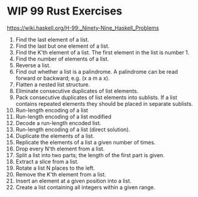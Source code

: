 # WIP 99 Rust Exercises

https://wiki.haskell.org/H-99:_Ninety-Nine_Haskell_Problems

1. Find the last element of a list.
2. Find the last but one element of a list.
3. Find the K'th element of a list. The first element in the list is number 1.
4. Find the number of elements of a list.
5. Reverse a list.
6. Find out whether a list is a palindrome. A palindrome can be read forward or backward; e.g. (x a m a x).
7. Flatten a nested list structure.
8. Eliminate consecutive duplicates of list elements.
9. Pack consecutive duplicates of list elements into sublists. If a list contains repeated elements they should be placed in separate sublists.
10. Run-length encoding of a list
11. Run-length encoding of a list modified
12. Decode a run-length encoded list.
13. Run-length encoding of a list (direct solution).
14. Duplicate the elements of a list.
15. Replicate the elements of a list a given number of times.
16. Drop every N'th element from a list.
17. Split a list into two parts; the length of the first part is given.
18. Extract a slice from a list.
19. Rotate a list N places to the left.
20. Remove the K'th element from a list.
21. Insert an element at a given position into a list.
22. Create a list containing all integers within a given range.